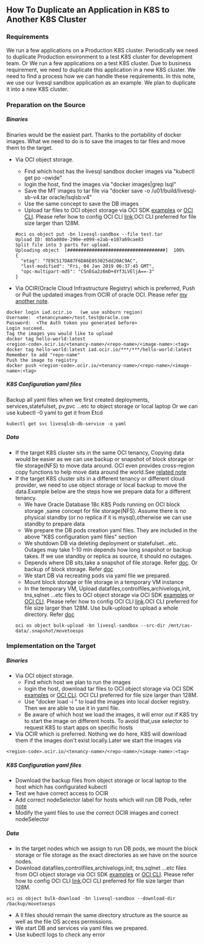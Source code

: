 ## How To Duplicate an Application in K8S to Another K8S Cluster
### Requirements
We run a few applications on a Production K8S cluster. Periodically we need to duplicate Production environment to a test K8S cluster for development team.
Or We run a few applications on a test K8S cluster. Due to business requirement, we need to duplicate this application in a new K8S cluster.
We need to find a process how we can handle these requirements. In this note, we use our livesql sandbox application as an example. We plan to duplicate it  into a new K8S cluster.

### Preparation on the Source
##### Binaries
Binaries would be the easiest part. Thanks to the portability of docker images. What we need to do is to save the images to tar files and move them to the target.
* Via OCI object storage.
  * Find which host has the livesql sandbox docker images via "kubectl get po -owide"
  * login the host, find the images via "docker images|grep lsql"
  * Save the MT images to tar file via "docker save -o /u01/build/livesql-sb-v4.tar  oracle/lsqlsb:v4"
  * Use the same concept to save the DB images
  * Upload tar files to OCI object storage via OCI SDK [examples](https://github.com/HenryXie1/Examples-of-Go-Work-With-Oracle-OCI-Object-Storage) or  [OCI CLI](https://docs.cloud.oracle.com/iaas/Content/API/Concepts/cliconcepts.htm). Please refer how to config OCI CLI [link](https://docs.cloud.oracle.com/iaas/Content/API/SDKDocs/cliconfigure.htm).OCI CLI preferred for file size larger than 128M.
  ```
  #oci os object put -bn livesql-sandbox --file test.tar
  Upload ID: 0b5a080e-290e-e099-e2ab-e107a69cae83
  Split file into 3 parts for upload.
  Uploading object  [####################################]  100%
  {
    "etag": "7E9C517DA87F6DA6E053025dd20AC9AC",
    "last-modified": "Fri, 04 Jan 2019 06:37:45 GMT",
    "opc-multipart-md5": "CSnEGa2z6mD+4Yf3LVEljA==-3"
  }
  ```
 
* Via OCIR(Oracle Cloud Infrastructure Registry) which is preferred, Push or Pull the updated images from OCIR of oracle OCI. Please refer [my another note](https://www.henryxieblogs.com/2018/10/how-to-pushpull-docker-images-into.html).

```
docker login iad.ocir.io   (we use ashburn region)
Username:  <tenancyname>/test.test@oracle.com
Password:  <The Auth token you generated before>
Login succeed.
Tag the images you would like to upload
docker tag hello-world:latest
<region-code>.ocir.io/<tenancy-name>/<repo-name>/<image-name>:<tag>
docker tag hello-world:latest iad.ocir.io/***/***/hello-world:latest
Remember to add "repo-name"
Push the image to registry
docker push <region-code>.ocir.io/<tenancy-name>/<repo-name>/<image-name>:<tag>
```

##### K8S Configuration yaml files
Backup all yaml files when we first created deployments, services,statefulset, pv,pvc ...etc to object storage or local laptop
Or we can use kubectl -0 yaml to get it from Etcd
```
kubectl get svc livesqlsb-db-service -o yaml
```
##### Data
* If the target K8S cluster sits in the same OCI tenancy, Copying data would be easier as we can use backup or snapshot of block storage or file storage(NFS) to move data around. OCI even provides cross-region copy functions to help move data around the world.See [related note](https://blogs.oracle.com/cloud-infrastructure/copying-instances-or-images-across-regions)
* If the target K8S cluster sits in a different tenancy or different cloud provider, we need to use object storage or local backup to move the data.Example below are the steps how we prepare data for a different tenancy.
  * We have Oracle Database 18c K8S Pods running on OCI block storage ,same concept for file storage(NFS). Assume there is no physical standby (or no replica if it is mysql),otherwise we can use standby to prepare data
  * We prepare the DB pods creation yaml files. They are included in the above "K8S configuration yaml files" section
  * We shutdown DB via deleting deployment or statefulset...etc. Outages may take 1-10 min depends how long snapshot or backup takes. If we use standby or replica as source, it should no outages.
  * Depends where DB sits,take a snapshot of file storage. Refer [doc](https://docs.cloud.oracle.com/iaas/Content/File/Tasks/managingsnapshots.htm). Or backup of block storage. Refer [doc](https://docs.cloud.oracle.com/iaas/Content/Block/Concepts/blockvolumebackups.htm)
  * We start DB via recreating pods via yaml file we prepared.
  * Mount block storage or file storage in a temporary VM instance
  * In the temporary VM, Upload datafiles,controlfiles,archivelogs,init, tns,sqlnet ...etc files to OCI object storage via OCI SDK [examples](https://github.com/HenryXie1/Examples-of-Go-Work-With-Oracle-OCI-Object-Storage) or  [OCI CLI](https://docs.cloud.oracle.com/iaas/Content/API/Concepts/cliconcepts.htm). Please refer how to config OCI CLI [link](https://docs.cloud.oracle.com/iaas/Content/API/SDKDocs/cliconfigure.htm).OCI CLI preferred for file size larger than 128M. Use bulk-upload to upload a whole directory. Refer [doc](https://docs.cloud.oracle.com/iaas/tools/oci-cli/latest/oci_cli_docs/cmdref/os/object/bulk-upload.html)
  ```
  oci os object bulk-upload -bn livesql-sandbox --src-dir /mnt/cas-data/.snapshot/movetoesps
  ```


### Implementation on the Target
##### Binaries
* Via OCI object storage.
  * Find which host we plan to run the images
  * login the host, download tar files to OCI object storage via OCI SDK [examples](https://github.com/HenryXie1/Examples-of-Go-Work-With-Oracle-OCI-Object-Storage) or  [OCI CLI](https://docs.cloud.oracle.com/iaas/Content/API/Concepts/cliconcepts.htm). OCI CLI preferred for file size larger than 128M.
  * Use "docker load -i <path to image tar file>" to load the images into local docker registry. Then we are able to use it in yaml file.
  * Be aware of which host we load the images, it will error out if K8S try to start the image on different hosts. To avoid that,use selector to request K8S to start apps on specific hosts
* Via OCIR which is preferred. Nothing we do here, K8S will download them if the images don't exist locally.Later we start the images via
```
<region-code>.ocir.io/<tenancy-name>/<repo-name>/<image-name>:<tag>
```

##### K8S Configuration yaml files
* Download the backup files from object storage or local laptop to the host which has configurated kubectl
* Test we have correct access to OCIR
* Add correct nodeSelector label for hosts which will run DB Pods, refer [note](https://www.henryxieblogs.com/2018/12/how-to-move-existing-db-docker.html)
* Modify the yaml files to use the correct OCIR images and correct nodeSelector

##### Data
* In the target nodes which we assign to run DB pods, we mount the block storage or file storage as the exact directories as we have on the source nodes.
* Download datafiles,controlfiles,archivelogs,init, tns,sqlnet ...etc files from  OCI object storage via OCI SDK [examples](https://github.com/HenryXie1/Examples-of-Go-Work-With-Oracle-OCI-Object-Storage) or  [OCI CLI](https://docs.cloud.oracle.com/iaas/Content/API/Concepts/cliconcepts.htm). Please refer how to config OCI CLI [link](https://docs.cloud.oracle.com/iaas/Content/API/SDKDocs/cliconfigure.htm).OCI CLI preferred for file size larger than 128M.
```
oci os object bulk-download -bn livesql-sandbox --download-dir /backup/movetoesps
```
* A ll files should remain the same directory structure as the source as well as the file OS access permissions.
* We start DB and services via yaml files we prepared.
* Use kubectl logs <pod name> to check any error
